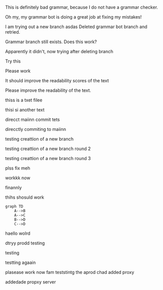 This is definitely bad grammar, because I do not have a grammar checker.

Oh my, my grammar bot is doing a great job at fixing my mistakes!

I am trying out a new branch
asdas
Deleted grammar bot branch and retried.

Grammar branch still exists. Does this work?

Apparently it didn't, now trying after deleting branch

Try this

Please work


It should improve the readability scores of the text

Please improve the readability of the text.


thiss is a txet filee


thisi si another text

direcct maiinn commit tets

direcctly commiting to maiinn

testing creattion of a new branch

testing creattion of a new branch round 2

testing creattion of a new branch round 3


plss fix meh


workkk now


finannly


thihs shosuld work


```mermaid
graph TD
    A-->B
    A-->C
    B-->D
    C-->D
```

haello wolrd


dtryy prodd
testing

testing

testting agaain



plasease work now fam
teststintg the aprod
chad added proxy

addedade propxy server
